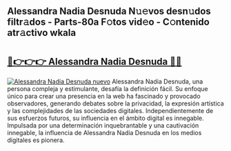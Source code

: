 ## Alessandra Nadia Desnuda N𝚞𝚎vos desn𝚞dos filtr𝚊dos - Parts-80a F𝚘tos vid𝚎o - C𝚘ntenido atr𝚊ctivo wkala

# <h2><a href="http://mb2k6m.tromn.icu/?c=Alessandra+Nadia+Desnuda">🔗👉👉👉 Alessandra Nadia Desnuda 🔗🔗</a></h2>

[![Alessandra Nadia Desnuda nuevo](https://i.imgur.com/pEAQMta.gif)](http://mb2k6m.tromn.icu/?c=Alessandra+Nadia+Desnuda)
Alessandra Nadia Desnuda, una persona compleja y estimulante, desafía la definición fácil. Su enfoque único para crear una presencia en la web ha fascinado y provocado observadores, generando debates sobre la privacidad, la expresión artística y las complejidades de las sociedades digitales. Independientemente de sus esfuerzos futuros, su influencia en el ámbito digital es innegable. Impulsada por una determinación inquebrantable y una cautivación innegable, la influencia de Alessandra Nadia Desnuda en los medios digitales es pionera.
